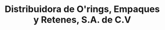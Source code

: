 ---
title: "Distribuidora de O'rings, Empaques y Retenes, S.A. de C.V"
url: /lazaro-cardenas/distribuidora-de-orings-empaques-y-retenes-s-a-de-c-v/
shop: hardware
---